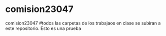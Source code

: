 # comision23047
comision23047
#todos las carpetas de los trabajaos en clase se subiran a este repositorio.
Esto es una prueba
